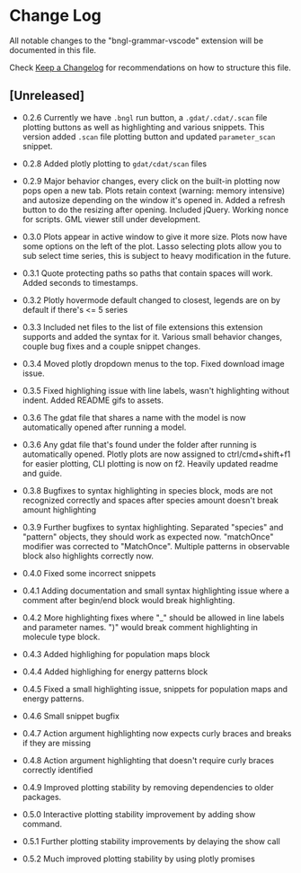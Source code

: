 # Change Log

All notable changes to the "bngl-grammar-vscode" extension will be documented in this file.

Check [Keep a Changelog](http://keepachangelog.com/) for recommendations on how to structure this file.

## [Unreleased]

- 0.2.6
Currently we have ```.bngl``` run button, a ```.gdat/.cdat/.scan``` file plotting buttons as well as highlighting and various snippets. This version added ```.scan``` file plotting button and updated ```parameter_scan``` snippet.

- 0.2.8
Added plotly plotting to ```gdat/cdat/scan``` files

- 0.2.9
Major behavior changes, every click on the built-in plotting now pops open a new tab. Plots retain context (warning: memory intensive) and autosize depending on the window it's opened in. Added a refresh button to do the resizing after opening. Included jQuery. Working nonce for scripts. GML viewer still under development.

- 0.3.0
Plots appear in active window to give it more size. Plots now have some options on the left of the plot. Lasso selecting plots allow you to sub select time series, this is subject to heavy modification in the future. 

- 0.3.1
Quote protecting paths so paths that contain spaces will work. Added seconds to timestamps.

- 0.3.2
Plotly hovermode default changed to closest, legends are on by default if there's <= 5 series

- 0.3.3
Included net files to the list of file extensions this extension supports and added the syntax for it. Various small behavior changes, couple bug fixes and a couple snippet changes.

- 0.3.4
Moved plotly dropdown menus to the top. Fixed download image issue.

- 0.3.5
Fixed highlighing issue with line labels, wasn't highlighting without indent. Added README gifs to assets. 

- 0.3.6
The gdat file that shares a name with the model is now automatically opened after running a model.

- 0.3.6
Any gdat file that's found under the folder after running is automatically opened. Plotly plots are now assigned to ctrl/cmd+shift+f1 for easier plotting, CLI plotting is now on f2. Heavily updated readme and guide.

- 0.3.8
Bugfixes to syntax highlighting in species block, mods are not recognized correctly and spaces after species amount doesn't break amount highlighting

- 0.3.9
Further bugfixes to syntax highlighting. Separated "species" and "pattern" objects, they should work as expected now. "matchOnce" modifier was corrected to "MatchOnce". Multiple patterns in observable block also highlights correctly now. 

- 0.4.0
Fixed some incorrect snippets

- 0.4.1
Adding documentation and small syntax highlighting issue where a comment after begin/end block would break highlighting. 

- 0.4.2
More highlighting fixes where "_" should be allowed in line labels and parameter names. ")" would break comment highlighting in molecule type block.

- 0.4.3
Added highlighing for population maps block

- 0.4.4
Added highlighing for energy patterns block

- 0.4.5
Fixed a small highlighting issue, snippets for population maps and energy patterns.

- 0.4.6
Small snippet bugfix

- 0.4.7
Action argument highlighting now expects curly braces and breaks if they are missing

- 0.4.8
Action argument highlighting that doesn't require curly braces correctly identified

- 0.4.9
Improved plotting stability by removing dependencies to older packages. 

- 0.5.0
Interactive plotting stability improvement by adding show command. 

- 0.5.1
Further plotting stability improvements by delaying the show call

- 0.5.2 
Much improved plotting stability by using plotly promises
